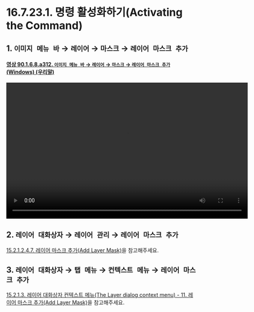 # 16.7.23.1. 명령 활성화하기(Activating the Command)

<a id="16-07-23-01-s1"></a>

## 1. `이미지 메뉴 바` → `레이어` → `마스크` → `레이어 마스크 추가`

<a id="90-01-06-08-a312"></a>

#### [영상 90.1.6.8.a312. `이미지 메뉴 바` → `레이어` → `마스크` → `레이어 마스크 추가` (Windows) (우리말)](./90-01-06-08-mask.md#90-01-06-08-a312)
<video controls="controls" width="640" height="360" src="https://github.com/user-attachments/assets/683e79f7-1b72-4463-ae8a-7c82c3f041eb"></video>

<a id="16-07-23-01-s2"></a>

## 2. `레이어 대화상자` → `레이어 관리` → `레이어 마스크 추가`
[15.2.1.2.4.7. 레이어 마스크 추가(Add Layer Mask)](./15-02-01-02-04-07-add_layer_mask.md)을 참고해주세요.

<a id="16-07-23-01-s3"></a>

## 3. `레이어 대화상자` → `탭 메뉴` → `컨텍스트 메뉴` → `레이어 마스크 추가`
[15.2.1.3. 레이어 대화상자 컨텍스트 메뉴(The Layer dialog context menu) - 11. 레이어 마스크 추가(Add Layer Mask)](./15-02-01-03-the_layer_dialog_context_menu.md#15-02-01-03-s11)을 참고해주세요.